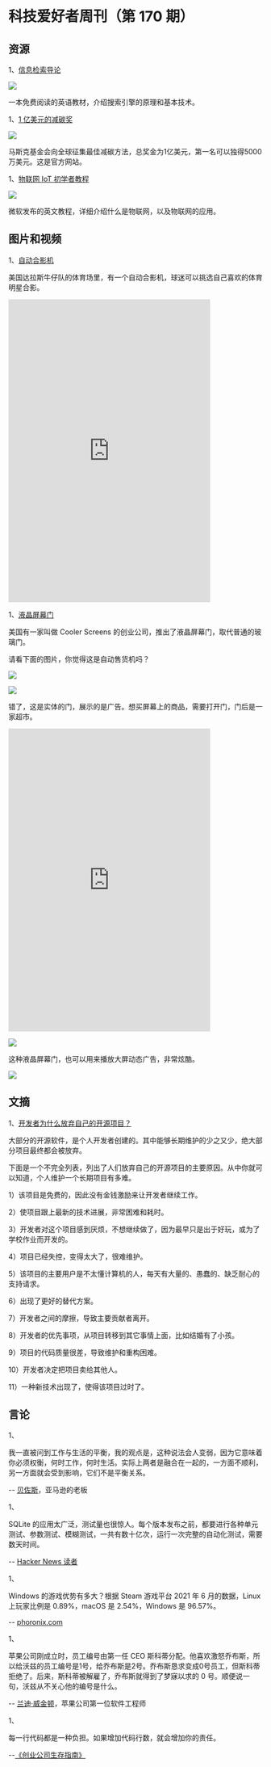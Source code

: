 # 科技爱好者周刊（第 170 期）

## 资源

1、[信息检索导论](https://nlp.stanford.edu/IR-book/)

![](https://cdn.beekka.com/blogimg/asset/202107/bg2021071406.jpg)

一本免费阅读的英语教材，介绍搜索引擎的原理和基本技术。

1、[1 亿美元的减碳奖](https://www.xprize.org/prizes/elonmusk)

![](https://cdn.beekka.com/blogimg/asset/202107/bg2021071415.jpg)

马斯克基金会向全球征集最佳减碳方法，总奖金为1亿美元，第一名可以独得5000万美元。这是官方网站。

1、[物联网 IoT 初学者教程](https://github.com/microsoft/IoT-For-Beginners)

![](https://cdn.beekka.com/blogimg/asset/202107/bg2021071513.jpg)

微软发布的英文教程，详细介绍什么是物联网，以及物联网的应用。

## 图片和视频

1、[自动合影机](https://www.reddit.com/r/Damnthatsinteresting/comments/o7brim/this_really_cool_system_to_take_a_picture_with/)

美国达拉斯牛仔队的体育场里，有一个自动合影机，球迷可以挑选自己喜欢的体育明星合影。

<iframe frameborder="0" src="https://v.qq.com/txp/iframe/player.html?vid=v3255t75g3f" allowFullScreen="true" width="400" height="600"></iframe>

1、[液晶屏幕门](https://twitter.com/RunDaltonRun/status/1408566439833788423)

美国有一家叫做 Cooler Screens 的创业公司，推出了液晶屏幕门，取代普通的玻璃门。

请看下面的图片，你觉得这是自动售货机吗？

![](https://cdn.beekka.com/blogimg/asset/202106/bg2021062602.jpg)

![](https://cdn.beekka.com/blogimg/asset/202106/bg2021062603.jpg)

错了，这是实体的门，展示的是广告。想买屏幕上的商品，需要打开门，门后是一家超市。

<iframe frameborder="0" src="https://v.qq.com/txp/iframe/player.html?vid=u3255jduawe" allowFullScreen="true" width="400" height="600"></iframe>

![](https://cdn.beekka.com/blogimg/asset/202106/bg2021062604.jpg)

这种液晶屏幕门，也可以用来播放大屏动态广告，非常炫酷。

![](https://cdn.beekka.com/blogimg/asset/202106/bg2021062605.jpg)

## 文摘

1、[开发者为什么放弃自己的开源项目？](https://sambhav.saggis.com/en/blog/2021-06-21-free-software-and-freakonomics)

大部分的开源软件，是个人开发者创建的。其中能够长期维护的少之又少，绝大部分项目最终都会被放弃。

下面是一个不完全列表，列出了人们放弃自己的开源项目的主要原因。从中你就可以知道，个人维护一个长期项目有多难。

1）该项目是免费的，因此没有金钱激励来让开发者继续工作。

2）使项目跟上最新的技术进展，非常困难和耗时。

3）开发者对这个项目感到厌烦，不想继续做了，因为最早只是出于好玩，或为了学校作业而开发的。

4）项目已经失控，变得太大了，很难维护。

5）该项目的主要用户是不太懂计算机的人，每天有大量的、愚蠢的、缺乏耐心的支持请求。

6）出现了更好的替代方案。

7）开发者之间的摩擦，导致主要贡献者离开。

8）开发者的优先事项，从项目转移到其它事情上面，比如结婚有了小孩。

9）项目的代码质量很差，导致维护和重构困难。

10）开发者决定把项目卖给其他人。

11）一种新技术出现了，使得该项目过时了。

## 言论

1、

我一直被问到工作与生活的平衡，我的观点是，这种说法会人变弱，因为它意味着你必须权衡，何时工作，何时生活。实际上两者是融合在一起的，一方面不顺利，另一方面就会受到影响，它们不是平衡关系。

-- [贝佐斯](https://www.businessinsider.com/jeff-bezos-work-life-balance-debilitating-phrase-career-circle-2021-7)，亚马逊的老板

1、

SQLite 的应用太广泛，测试量也很惊人。每个版本发布之前，都要进行各种单元测试、参数测试、模糊测试，一共有数十亿次，运行一次完整的自动化测试，需要数天时间。

-- [Hacker News 读者](https://news.ycombinator.com/item?id=27719052)

1、

Windows 的游戏优势有多大？根据 Steam 游戏平台 2021 年 6 月的数据，Linux 上玩家比例是 0.89%，macOS 是 2.54%，Windows 是 96.57%。

-- [phoronix.com](https://www.phoronix.com/scan.php?page=news_item&px=Steam-On-Linux-Tap-Dance-0.9)

1、

苹果公司刚成立时，员工编号由第一任 CEO 斯科蒂分配。他喜欢激怒乔布斯，所以给沃兹的员工编号是1号，给乔布斯是2号。乔布斯恳求变成0号员工，但斯科蒂拒绝了。后来，斯科蒂被解雇了，乔布斯就得到了梦寐以求的 0 号。顺便说一句，沃兹从不关心他的编号是什么。

-- [兰迪·威金顿](https://www.quora.com/When-Apple-began-designating-employee-numbers-was-Steve-Jobs-offended-that-Wozniak-received-1-while-he-got-2-and-so-he-believed-he-should-be-second-to-no-one-so-he-took-0-instead/answer/Randy-Wigginton)，苹果公司第一位软件工程师

1、

每一行代码都是一种负担。如果增加代码行数，就会增加你的责任。

--[《创业公司生存指南》](https://blog.kalvad.com/surviving-guide-for-a-tech-startup/)
